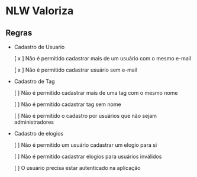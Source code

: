 # NLW Valoriza

## Regras

- Cadastro de Usuario

  [ x ] Não é permitido cadastrar mais de um usuário com o mesmo e-mail

  [ x ] Não é permitido cadastrar usuário sem e-mail

- Cadastro de Tag

  [ ] Não é permitido cadastrar mais de uma tag com o mesmo nome

  [ ] Não é permitido cadastrar tag sem nome

  [ ] Não é permitido o cadastro por usuários que não sejam administradores

- Cadastro de elogios

  [ ] Não é permitido um usuário cadastrar um elogio para si

  [ ] Não é permitido cadastrar elogios para usuários inválidos
  
  [ ] O usuário precisa estar autenticado na aplicação
